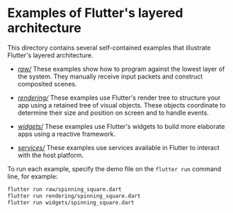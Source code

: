 # Examples of Flutter's layered architecture

This directory contains several self-contained examples that illustrate
Flutter's layered architecture.

 * [*raw/*](raw/) These examples show how to program against the lowest layer of
   the system. They manually receive input packets and construct composited
   scenes.

 * [*rendering/*](rendering/) These examples use Flutter's render tree to
   structure your app using a retained tree of visual objects. These objects
   coordinate to determine their size and position on screen and to handle
   events.

 * [*widgets/*](widgets/) These examples use Flutter's widgets to build more
   elaborate apps using a reactive framework.

 * [*services/*](services/) These examples use services available in Flutter to
   interact with the host platform.

To run each example, specify the demo file on the `flutter run`
command line, for example:

```sh
flutter run raw/spinning_square.dart
flutter run rendering/spinning_square.dart
flutter run widgets/spinning_square.dart
```
